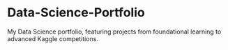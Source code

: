 # Data-Science-Portfolio
My Data Science portfolio, featuring projects from foundational learning to advanced Kaggle competitions.
